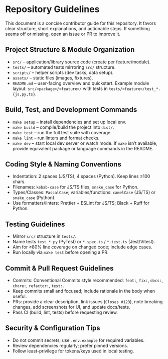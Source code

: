 # Repository Guidelines

This document is a concise contributor guide for this repository. It favors clear structure, short explanations, and actionable steps. If something seems off or missing, open an issue or PR to improve it.

## Project Structure & Module Organization
- `src/` – application/library source code (create per feature/module).
- `tests/` – automated tests mirroring `src/` structure.
- `scripts/` – helper scripts (dev tasks, data setup).
- `assets/` – static files (images, fixtures).
- `README.md` – user-facing overview and quickstart.
Example module layout: `src/<package>/<feature>/` with tests in `tests/<feature>/test_*.{js,py,ts}`.

## Build, Test, and Development Commands
- `make setup` – install dependencies and set up local env.
- `make build` – compile/build the project into `dist/`.
- `make test` – run the full test suite with coverage.
- `make lint` – run linters and format checks.
- `make dev` – start local dev server or watch mode.
If `make` isn’t available, provide equivalent package or language commands in the README.

## Coding Style & Naming Conventions
- Indentation: 2 spaces (JS/TS), 4 spaces (Python). Keep lines ≤100 chars.
- Filenames: `kebab-case` for JS/TS files, `snake_case` for Python.
- Types/Classes: `PascalCase`; variables/functions: `camelCase` (JS/TS) or `snake_case` (Python).
- Use formatters/linters: Prettier + ESLint for JS/TS; Black + Ruff for Python.

## Testing Guidelines
- Mirror `src/` structure in `tests/`.
- Name tests `test_*.py` (PyTest) or `*.spec.ts` / `*.test.ts` (Jest/Vitest).
- Aim for ≥80% line coverage on changed code; include edge cases.
- Run locally via `make test` before opening a PR.

## Commit & Pull Request Guidelines
- Commits: Conventional Commits style recommended: `feat:`, `fix:`, `docs:`, `chore:`, `refactor:`, `test:`.
- Keep commits small and focused; include rationale in the body when useful.
- PRs: provide a clear description, link issues (`Closes #123`), note breaking changes, add screenshots for UI, and update docs/tests.
- Pass CI (build, lint, tests) before requesting review.

## Security & Configuration Tips
- Do not commit secrets; use `.env.example` for required variables.
- Review dependencies regularly; prefer pinned versions.
- Follow least-privilege for tokens/keys used in local testing.
